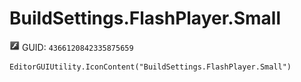 # BuildSettings.FlashPlayer.Small
![](/img/BuildSettings.FlashPlayer.Small.png)
GUID: `4366120842335875659`
```
EditorGUIUtility.IconContent("BuildSettings.FlashPlayer.Small")
```
